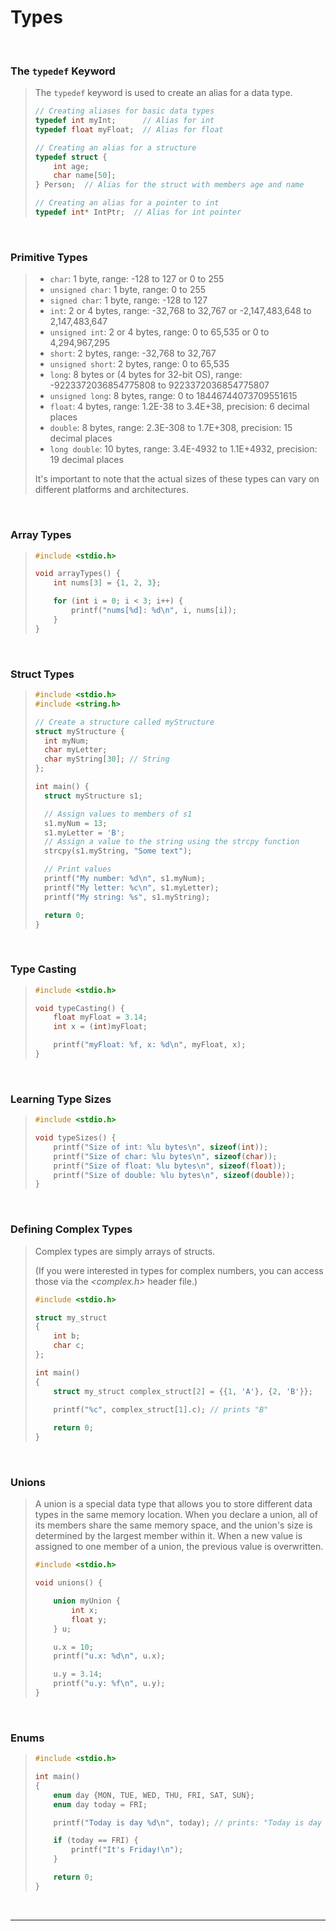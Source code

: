 # Types

<br>

### The `typedef` Keyword

<blockquote>

The `typedef` keyword is used to create an alias for a data type.

```c
// Creating aliases for basic data types
typedef int myInt;      // Alias for int
typedef float myFloat;  // Alias for float

// Creating an alias for a structure
typedef struct {
    int age;
    char name[50];
} Person;  // Alias for the struct with members age and name

// Creating an alias for a pointer to int
typedef int* IntPtr;  // Alias for int pointer


```

</blockquote>
  
<br>

### Primitive Types

<blockquote>

- `char`: 1 byte, range: -128 to 127 or 0 to 255
- `unsigned char`: 1 byte, range: 0 to 255
- `signed char`: 1 byte, range: -128 to 127
- `int`: 2 or 4 bytes, range: -32,768 to 32,767 or -2,147,483,648 to 2,147,483,647
- `unsigned int`: 2 or 4 bytes, range: 0 to 65,535 or 0 to 4,294,967,295
- `short`: 2 bytes, range: -32,768 to 32,767
- `unsigned short`: 2 bytes, range: 0 to 65,535
- `long`: 8 bytes or (4 bytes for 32-bit OS), range: -9223372036854775808 to 9223372036854775807
- `unsigned long`: 8 bytes, range: 0 to 18446744073709551615
- `float`: 4 bytes, range: 1.2E-38 to 3.4E+38, precision: 6 decimal places
- `double`: 8 bytes, range: 2.3E-308 to 1.7E+308, precision: 15 decimal places
- `long double`: 10 bytes, range: 3.4E-4932 to 1.1E+4932, precision: 19 decimal places

It's important to note that the actual sizes of these types can vary on different platforms and architectures.

</blockquote>
  
<br>

### Array Types

<blockquote>

```c
#include <stdio.h>

void arrayTypes() {
    int nums[3] = {1, 2, 3};

    for (int i = 0; i < 3; i++) {
        printf("nums[%d]: %d\n", i, nums[i]);
    }
}

```

</blockquote>
  
<br>

### Struct Types

<blockquote>

```c
#include <stdio.h>
#include <string.h>

// Create a structure called myStructure
struct myStructure {
  int myNum;
  char myLetter;
  char myString[30]; // String
};

int main() {
  struct myStructure s1;

  // Assign values to members of s1
  s1.myNum = 13;
  s1.myLetter = 'B';
  // Assign a value to the string using the strcpy function
  strcpy(s1.myString, "Some text");

  // Print values
  printf("My number: %d\n", s1.myNum);
  printf("My letter: %c\n", s1.myLetter);
  printf("My string: %s", s1.myString);

  return 0;
}

```

</blockquote>
  
<br>

### Type Casting

<blockquote>

```c
#include <stdio.h>

void typeCasting() {
    float myFloat = 3.14;
    int x = (int)myFloat;

    printf("myFloat: %f, x: %d\n", myFloat, x);
}

```

</blockquote>
  
<br>

### Learning Type Sizes

<blockquote>

```c
#include <stdio.h>

void typeSizes() {
    printf("Size of int: %lu bytes\n", sizeof(int));
    printf("Size of char: %lu bytes\n", sizeof(char));
    printf("Size of float: %lu bytes\n", sizeof(float));
    printf("Size of double: %lu bytes\n", sizeof(double));
}

```

</blockquote>
  
<br>

### Defining Complex Types

<blockquote>

Complex types are simply arrays of structs. 

(If you were interested in types for complex numbers, you can access those via the *<complex.h>* header file.)

```c
#include <stdio.h>

struct my_struct
{
    int b;
    char c;
};

int main()
{
    struct my_struct complex_struct[2] = {{1, 'A'}, {2, 'B'}};

    printf("%c", complex_struct[1].c); // prints "B"
    
    return 0;
}

```

</blockquote>
  
<br>

### Unions

<blockquote>

A union is a special data type that allows you to store different data types in the same memory location. When you declare a union, all of its members share the same memory space, and the union's size is determined by the largest member within it. When a new value is assigned to one member of a union, the previous value is overwritten.

```c
#include <stdio.h>

void unions() {

    union myUnion {
        int x;
        float y;
    } u;

    u.x = 10;
    printf("u.x: %d\n", u.x);

    u.y = 3.14;
    printf("u.y: %f\n", u.y);
}

```

</blockquote>
  
<br>

### Enums

<blockquote>

```c
#include <stdio.h>

int main()
{
    enum day {MON, TUE, WED, THU, FRI, SAT, SUN};
    enum day today = FRI;

    printf("Today is day %d\n", today); // prints: "Today is day 4"

    if (today == FRI) {
        printf("It's Friday!\n");
    }

    return 0;
}
```

</blockquote>
  
<br>

---
